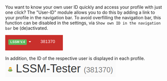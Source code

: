 You want to know your own user ID quickly and access your profile with just one click?
The "User-ID" module allows you to do this by adding a link to your profile in the navigation bar.
To avoid overfilling the navigation bar, this function can be disabled in the settings,
via `Show own ID in the navigation bar` be (de)activated.

![User-ID in the navigation bar](assets/en_US/navbar.png)

In addition, the ID of the respective user is displayed in each profile.
![User-ID in a user's profile](assets/en_US/profile.png)
